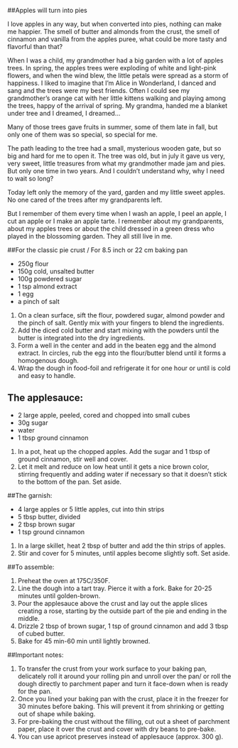 ##Apples will turn into pies

I love apples in any way, but when converted into pies, nothing can make me happier. The smell of butter and almonds from the crust, the smell of cinnamon and vanilla from the apples puree, what could be more tasty and flavorful than that? 

When I was a child, my grandmother had a big garden with a lot of apples trees. In spring, the apples trees were exploding of white and light-pink flowers, and when the wind blew, the little petals were spread as a storm of happiness. I liked to imagine that I’m Alice in Wonderland, I danced and sang and the trees were my best friends. Often I could see my grandmother’s orange cat with her little kittens walking and playing among the trees, happy of the arrival of spring. My grandma, handed me a blanket under tree and I dreamed, I dreamed...

Many of those trees gave fruits in summer, some of them late in fall, but only one of them was so special, so special for me. 

The path leading to the tree had a small, mysterious wooden gate, but so big and hard for me to open it. The tree was old, but in july it gave us very, very sweet, little treasures from what my grandmother made jam and pies.  But only one time in two years. And I couldn’t understand why, why I need to wait so long?

Today left only the memory of the yard, garden and my little sweet apples. No one cared of the trees after my grandparents left. 

But I remember of them every time when I wash an apple, I peel an apple, I cut an apple or I make an apple tarte. I remember about my grandparents, about my apples trees or about the child dressed in a green dress who played in the blossoming garden. They all still live in me. 


##For the classic pie crust / For 8.5 inch or 22 cm baking pan

- 250g flour
- 150g cold, unsalted butter
- 100g powdered sugar
- 1 tsp almond extract
- 1 egg
- a pinch of salt

1. On a clean surface, sift the flour, powdered sugar, almond powder and the pinch of salt. Gently mix with your fingers to blend the ingredients. 
2. Add the diced cold butter and start mixing with the powders until the butter is integrated into the dry ingredients. 
3. Form a well in the center and add in the beaten egg and the almond extract. In circles, rub the egg into the flour/butter blend until it forms a homogenous dough. 
4. Wrap the dough in food-foil and refrigerate it for one hour or until is cold and easy to handle.


## The applesauce:
- 2 large apple, peeled, cored and chopped into small cubes
- 30g sugar 
- water
- 1 tbsp ground cinnamon

1. In a pot, heat up the chopped apples. Add the sugar and 1 tbsp of ground cinnamon, stir well and cover.
2. Let it melt and reduce on low heat until it gets a nice brown color, stirring frequently and adding water if necessary so that it doesn’t stick to the bottom of the pan. Set aside.

##The garnish:

- 4 large apples or 5 little apples, cut into thin strips
- 5 tbsp butter, divided
- 2 tbsp brown sugar
- 1 tsp ground cinnamon

1. In a large skillet, heat 2 tbsp of butter and add the thin strips of apples.
2. Stir and cover for 5 minutes, until apples become slightly soft. Set aside.

##To assemble:

1. Preheat the oven at 175C/350F.
2. Line the dough into a tart tray. Pierce it with a fork. Bake for 20-25 minutes until golden-brown.
3. Pour the applesauce above the crust and lay out the apple slices creating a rose, starting by the outside part of the pie and ending in the middle.
4. Drizzle 2 tbsp of brown sugar, 1 tsp of ground cinnamon and add 3 tbsp of cubed butter.
5. Bake for 45 min-60 min until lightly browned.

##Important notes:

1. To transfer the crust from your work surface to your baking pan, delicately roll it around your rolling pin and unroll over the pan/ or roll the dough directly to parchment paper and turn it face-down when is ready for the pan.
2. Once you lined your baking pan with the crust, place it in the freezer for 30 minutes before baking. This will prevent it from shrinking or getting out of shape while baking.
3. For pre-baking the crust without the filling, cut out a sheet of parchment paper, place it over the crust and cover with dry beans to pre-bake.
4. You can use apricot preserves instead of applesauce (approx. 300 g). 


 

